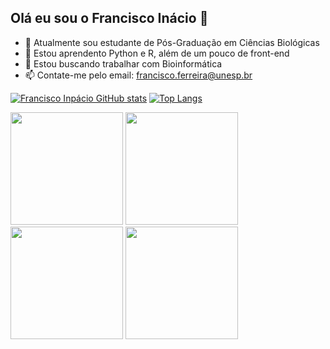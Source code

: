 ## Olá eu sou o Francisco Inácio 👋

- 🔭 Atualmente sou estudante de Pós-Graduação em Ciências Biológicas
- 🌱 Estou aprendento Python e R, além de um pouco de front-end
- 👯 Estou buscando trabalhar com Bioinformática
- 📫 Contate-me pelo email: francisco.ferreira@unesp.br


[![Francisco Inpácio GitHub stats](https://github-readme-stats.vercel.app/api?username=franciscoinacioo&show_icons=true&theme=radical)](https://github.com/anuraghazra/github-readme-stats) [![Top Langs](https://github-readme-stats.vercel.app/api/top-langs/?username=franciscoinacioo&layout=compact&theme=radical)](https://github.com/franciscoinacioo/github-readme-stats)

<div>

<img height = "180cm"  src="https://cdn.jsdelivr.net/gh/devicons/devicon@latest/icons/python/python-original-wordmark.svg" />       
<img height = "180cm"  src="https://cdn.jsdelivr.net/gh/devicons/devicon@latest/icons/rstudio/rstudio-original.svg" />
<img height = "180cm"  src="https://cdn.jsdelivr.net/gh/devicons/devicon@latest/icons/html5/html5-plain-wordmark.svg" />
<img height = "180cm"  src="https://cdn.jsdelivr.net/gh/devicons/devicon@latest/icons/css3/css3-plain-wordmark.svg" />
          
          
           
</div>      
